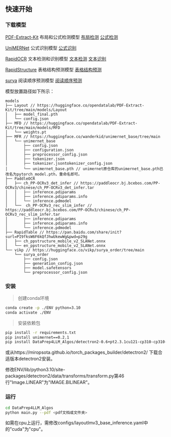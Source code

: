 ## 快速开始

### 下载模型
[PDF-Extract-Kit](https://github.com/opendatalab/PDF-Extract-Kit) 布局和公式检测模型
[布局检测](https://huggingface.co/opendatalab/PDF-Extract-Kit/tree/main/models/Layout)
[公式检测](https://huggingface.co/opendatalab/PDF-Extract-Kit/tree/main/models/MFD)

[UniMERNet](https://github.com/opendatalab/UniMERNet) 公式识别模型
[公式识别](https://huggingface.co/wanderkid/unimernet_base/tree/main)

[RapidOCR](https://rapidai.github.io/RapidOCRDocs/) 文本检测和识别模型
[文本检测](https://paddleocr.bj.bcebos.com/PP-OCRv3/chinese/ch_PP-OCRv3_det_infer.tar)
[文本识别](https://paddleocr.bj.bcebos.com/PP-OCRv3/chinese/ch_PP-OCRv3_rec_slim_infer.tar)

[RapidStructure](https://github.com/RapidAI/RapidStructure/blob/main/docs/README_Table.md) 表格结构预测模型
[表格结构预测](https://pan.baidu.com/share/init?surl=PI9fksW6F6kQfJhwUkewWg&pwd=p29g)

[surya](https://github.com/VikParuchuri/surya) 阅读顺序预测模型
[阅读顺序预测](https://huggingface.co/vikp/surya_order)

模型放置路径如下所示：
```
models
├── Layout // https://huggingface.co/opendatalab/PDF-Extract-Kit/tree/main/models/Layout
│   ├── model_final.pth 
│   └── config.json 
├── MFD // https://huggingface.co/opendatalab/PDF-Extract-Kit/tree/main/models/MFD
│   └── weights.pt 
├── MFR // https://huggingface.co/wanderkid/unimernet_base/tree/main
│   └── unimernet_base
│       ├── config.json
│       ├── configuration.json
│       ├── preprocessor_config.json
│       ├── tokenizer.json
│       ├── tokenizer.jsontokenizer_config.json
│       └── unimernet_base.pth // unimernet原仓库的unimernet_base.pth已改名为pytorch_model.pth，重命名即可。
├── PaddleOCR
│   ├── ch_PP-OCRv3_det_infer // https://paddleocr.bj.bcebos.com/PP-OCRv3/chinese/ch_PP-OCRv3_det_infer.tar
│   │   ├── inference.pdiparams
│   │   ├── inference.pdiparams.info
│   │   └── inference.pdmodel  
│   └──  ch_PP-OCRv3_rec_slim_infer // https://paddleocr.bj.bcebos.com/PP-OCRv3/chinese/ch_PP-OCRv3_rec_slim_infer.tar
│       ├── inference.pdiparams
│       ├── inference.pdiparams.info
│       └── inference.pdmodel  
├── RapidTable // https://pan.baidu.com/share/init?surl=PI9fksW6F6kQfJhwUkewWg&pwd=p29g
│   ├── ch_ppstructure_mobile_v2_SLANet.onnx
│   └── en_ppstructure_mobile_v2_SLANet.onnx 
└── vikp // https://huggingface.co/vikp/surya_order/tree/main
    └── surya_order
	    ├── config.json
        ├── generation_config.json
		├── model.safetensors
        └── preprocessor_config.json
```

### 安装

> 创建conda环境

```bash
conda create -p ./ENV python=3.10
conda activate ./ENV
```

> 安装依赖包

```bash
pip install -r requirements.txt
pip install unimernet==0.2.1
pip install DataPrep4LLM_Algos/detectron2-0.6+pt2.3.1cu121-cp310-cp310-linux_x86_64.whl
``` 
或从https://miropsota.github.io/torch_packages_builder/detectron2/ 下载合适版本detectron2安装。

修改ENV/lib/python3.10/site-packages/detectron2/data/transforms/transform.py第46行"Image.LINEAR"为"IMAGE.BILINEAR"。


### 运行

```bash 
cd DataPrep4LLM_Algos
python main.py --pdf <pdf文档或文件夹>
```
如需在cpu上运行，需修改configs/layoutlmv3_base_inference.yaml中的"cuda"为"cpu"。
